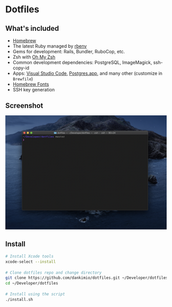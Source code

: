 # Dotfiles

## What's included

- [Homebrew](https://brew.sh/)
- The latest Ruby managed by [rbenv](https://github.com/rbenv/rbenv)
- Gems for development: Rails, Bundler, RuboCop, etc.
- Zsh with [Oh My Zsh](https://github.com/ohmyzsh/ohmyzsh)
- Common development dependencies: PostgreSQL, ImageMagick, ssh-copy-id
- Apps: [Visual Studio Code](https://code.visualstudio.com), [Postgres.app](https://postgresapp.com/), and many other (customize in `Brewfile`)
- [Homebrew Fonts](https://github.com/Homebrew/homebrew-cask-fonts)
- SSH key generation

## Screenshot

![Screenshot](screenshot.png)

## Install

```bash
# Install Xcode tools
xcode-select --install

# Clone dotfiles repo and change directory
git clone https://github.com/dankimio/dotfiles.git ~/Developer/dotfiles
cd ~/Developer/dotfiles

# Install using the script
./install.sh
```
